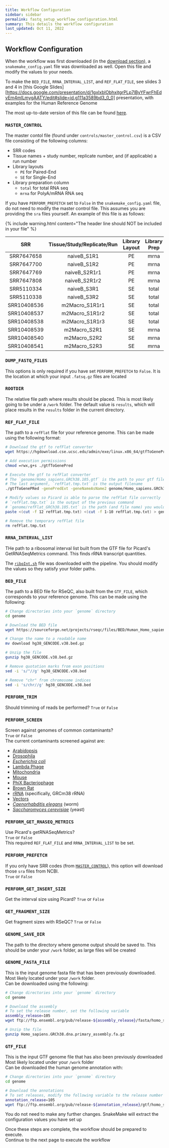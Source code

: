 ```yaml
---
title: Workflow Configuration
sidebar: sidebar
permalink: fastq_setup_workflow_configuration.html
summary: This details the workflow configuration
last_updated: Oct 11, 2022
---
```


## Workflow Configuration

When the workflow was first downloaded (in the [download section](#fastq_download.html)), a `snakemake_config.yaml` file was downloaded as well. Open this file and modify the values to your needs.

To make the `BED_FILE`, `RRNA_INTERVAL_LIST`, and `REF_FLAT_FILE`, see slides 3 and 4 in [this Google Slides][https://docs.google.com/presentation/d/1gxlxbIObhxitgrPLp7lByYFwrFhEdvEm4mILmygAATY/edit#slide=id.g111a3589bd3_0_0] presentation, with examples for the Human Reference Genome

The most up-to-date version of this file can be found [here](https://github.com/HelikarLab/FastqToGeneCounts/blob/436b87c7f40278e918c0ea4b42180243bb84b1d7/snakemake_config.yaml).

### `MASTER_CONTROL`
The master contol file (found under `controls/master_control.csv`) is a CSV file consisting of the following columns:
- SRR codes
- Tissue names + study number, replicate number, and (if applicable) a run number
- Library layouts
    - `PE` for Paired-End
    - `SE` for Single-End
- Library preparation column
    - `total` for total RNA seq
    - `mrna` for PolyA/mRNA RNA seq

If you have `PERFORM_PREFETCH` set to `False` in the `snakemake_config.yaml` file, do not need to modify the master control file. This assumes you are providing the `sra` files yourself. An example of this file is as follows:

{% include warning.html content="The header line should NOT be included in your file" %}

|     SRR     | Tissue/Study/Replicate/Run | Library Layout | Library Prep |
|:-----------:|:--------------------------:|:--------------:|:------------:|
| SRR7647658  |        naiveB_S1R1         |       PE       |     mrna     |
| SRR7647700  |        naiveB_S1R2         |       PE       |     mrna     |
| SRR7647769  |       naiveB_S2R1r1        |       PE       |     mrna     |
| SRR7647808  |       naiveB_S2R1r2        |       PE       |     mrna     |
| SRR5110334  |        naiveB_S3R1         |       SE       |    total     |
| SRR5110338  |        naiveB_S3R2         |       SE       |    total     |
| SRR10408536 |       m2Macro_S1R1r1       |       SE       |    total     |
| SRR10408537 |       m2Macro_S1R1r2       |       SE       |    total     |
| SRR10408538 |       m2Macro_S1R1r3       |       SE       |    total     |
| SRR10408539 |        m2Macro_S2R1        |       SE       |     mrna     |
| SRR10408540 |        m2Macro_S2R2        |       SE       |     mrna     |
| SRR10408541 |        m2Macro_S2R3        |       SE       |     mrna     |


### `DUMP_FASTQ_FILES`
This options is only required if you have set `PERFORM_PREFETCH` to `False`. It is the location at which your input `.fatsq.gz` files are located

### `ROOTDIR`
The relative file path where results should be placed. This is most likely going to be under a `/work` folder. The default value is `results`, which will place results in the `results` folder in the current directory.

### `REF_FLAT_FILE`
The path to a `refFlat` file for your reference genome. This can be made using the following format:
```bash
# Download the gtf to refFlat converter
wget https://hgdownload.cse.ucsc.edu/admin/exe/linux.x86_64/gtfToGenePred

# Add execution permissions
chmod =rwx,g+s ./gtfToGenePred

# Execute the gtf to refFlat converter
# The `genome/Homo_sapiens.GRCh38.105.gtf` is the path to your gtf file
# The last argument, `refFlat.tmp.txt` is the output filename
./gtfToGenePRed -genePredExt -geneNameAsName2 genome/Homo_sapiens.GRCh38.105.gtf refFlat.tmp.txt

# Modify values so Picard is able to parse the refFlat file correctly
# `refFlat.tmp.txt` is the output of the previous command
# `genome/refFlat_GRCh38.105.txt` is the path (and file name) you would like to save results to
paste <(cut -f 12 refFlat.tmp.txt) <(cut -f 1-10 refFlat.tmp.txt) > genome/refFlat_GRCh38.105.txt

# Remove the temporary refFlat file
rm refFlat.tmp.txt
```

### `RRNA_INTERVAL_LIST`
THe path to a ribosomal interval list built from the GTF file for Picard's GetRNASeqMetrics command. This finds rRNA transcript quantities.

The [`riboInt.sh`](https://github.com/HelikarLab/FastqToGeneCounts/blob/436b87c7f40278e918c0ea4b42180243bb84b1d7/riboInt.sh) file was downloaded with the pipeline. You should modify the values so they satisfy your folder paths.

### `BED_FILE`
The path to a BED file for RSeQC, also built from the `GTF_FILE`, which corresponds to your reference genome. This can be made using the following:

```bash
# Change directories into your `genome` directory
cd genome

# Download the BED file
wget https://sourceforge.net/projects/rseqc/files/BED/Human_Homo_sapiens/hg38_GENCODE.v38.bed.gz/download

# Change the name to a readable name
mv download hg38_GENCODE.v38.bed.gz

# Unzip the file
gunzip hg38_GENCODE.v38.bed.gz

# Remove quotation marks from exon positions
sed -i 's/"//g' hg38_GENCODE.v38.bed

# Remove "chr" from chromosome indices
sed -i 's/chr//g' hg38_GENCODE.v38.bed
```

### `PERFORM_TRIM`
Should trimming of reads be performed? `True` or `False`

### `PERFORM_SCREEN`
Screen against genomes of common contaminants?<br>
`True` or `False`<br>
The current contaminants screened against are:
- [Arabidopsis](https://en.wikipedia.org/wiki/Arabidopsis)
- [Drosophila](https://en.wikipedia.org/wiki/Drosophila)
- [*Escherichia coli*](https://en.wikipedia.org/wiki/Escherichia_coli)
- [Lambda Phage](https://en.wikipedia.org/wiki/Lambda_phage)
- [Mitochondria](https://en.wikipedia.org/wiki/Mitochondrion)
- [Mouse](https://en.wikipedia.org/wiki/House_mouse)
- [PhiX Bacteriophage](https://en.wikipedia.org/wiki/Phi_X_174)
- [Brown Rat](https://en.wikipedia.org/wiki/Brown_rat)
- [rRNA](https://en.wikipedia.org/wiki/Ribosomal_RNA) (specifically, GRCm38 rRNA)
- [Vectors](https://en.wikipedia.org/wiki/Vector_(molecular_biology))
- [*Caenorhabditis elegans*](https://en.wikipedia.org/wiki/Caenorhabditis_elegans) (worm)
- [*Saccharomyces cerevisiae*](https://en.wikipedia.org/wiki/Saccharomyces_cerevisiae) (yeast)

### `PERFORM_GET_RNASEQ_METRICS`
Use Picard's getRNASeqMetrics?<br>
`True` or `False`<br>
This required `REF_FLAT_FILE` and `RRNA_INTERVAL_LIST` to be set.

### `PERFORM_PREFETCH`
If you only have SRR codes (from [`MASTER_CONTROL`](#master_control)), this option will download those `sra` files from NCBI.<br>
`True` or `False`<br>

### `PERFORM_GET_INSERT_SIZE`
Get the interval size using Picard?
`True` or `False`

### `GET_FRAGMENT_SIZE`
Get fragment sizes with RSeQC?
`True` or `False`

### `GENOME_SAVE_DIR`
The path to the directory where genome output should be saved to. This should be under your `/work` folder, as large files will be created

### `GENOME_FASTA_FILE`
This is the input genome fasta file that has been previously downloaded.<br>
Most likely located under your `/work` folder.<br>
Can be downloaded using the following:
```bash
# Change directories into your `genome` directory
cd genome

# Download the assembly
# To set the release number, set the following variable
assembly_release=105
wget ftp://ftp.ensembl.org/pub/release-${assembly_release}/fasta/homo_sapiens/dna/Homo_sapiens.GRCh38.dna.primary_assembly.fa.gz

# Unzip the file
gunzip Homo_sapiens.GRCh38.dna.primary_assembly.fa.gz
```

### `GTF_FILE`
This is the input GTF genome file that has also been previously downloaded<br>
Most likely located under your `/work` folder <br>
Can be downloaded the human genome annotation with:
```bash
# Change directories into your `genome` directory
cd genome

# Download the annotations
# To set releases, modify the following variable to the release number
annotation_release=105
wget ftp://ftp.ensembl.org/pub/release-${annotation_release}/gtf/homo_sapiens/Homo_sapiens.GRCh38.${annotation_release}.gtf.gz
```


You do not need to make any further changes. SnakeMake will extract the configuration values you have set up

Once these steps are complete, the workflow should be prepared to execute.<br>
Continue to the next page to execute the workflow
